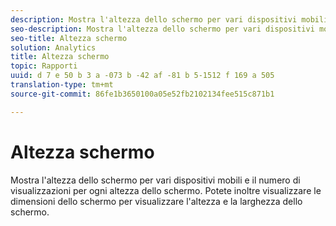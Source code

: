 ```yaml
---
description: Mostra l'altezza dello schermo per vari dispositivi mobili e il numero di visualizzazioni per ogni altezza dello schermo. Potete inoltre visualizzare le dimensioni dello schermo per visualizzare l'altezza e la larghezza dello schermo.
seo-description: Mostra l'altezza dello schermo per vari dispositivi mobili e il numero di visualizzazioni per ogni altezza dello schermo. Potete inoltre visualizzare le dimensioni dello schermo per visualizzare l'altezza e la larghezza dello schermo.
seo-title: Altezza schermo
solution: Analytics
title: Altezza schermo
topic: Rapporti
uuid: d 7 e 50 b 3 a -073 b -42 af -81 b 5-1512 f 169 a 505
translation-type: tm+mt
source-git-commit: 86fe1b3650100a05e52fb2102134fee515c871b1

---
```



# Altezza schermo

Mostra l'altezza dello schermo per vari dispositivi mobili e il numero di visualizzazioni per ogni altezza dello schermo. Potete inoltre visualizzare le dimensioni dello schermo per visualizzare l'altezza e la larghezza dello schermo.

